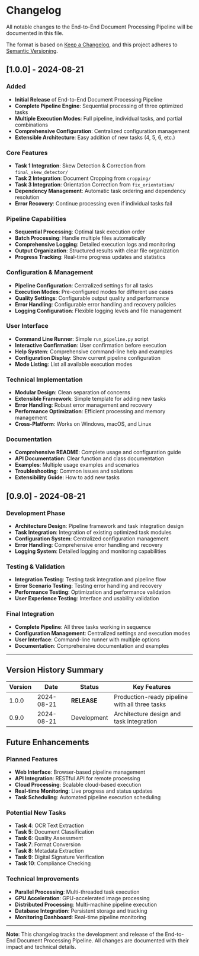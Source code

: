 # Changelog

All notable changes to the End-to-End Document Processing Pipeline will be documented in this file.

The format is based on [Keep a Changelog](https://keepachangelog.com/en/1.0.0/),
and this project adheres to [Semantic Versioning](https://semver.org/spec/v2.0.0.html).

## [1.0.0] - 2024-08-21

### Added
- **Initial Release** of End-to-End Document Processing Pipeline
- **Complete Pipeline Engine**: Sequential processing of three optimized tasks
- **Multiple Execution Modes**: Full pipeline, individual tasks, and partial combinations
- **Comprehensive Configuration**: Centralized configuration management
- **Extensible Architecture**: Easy addition of new tasks (4, 5, 6, etc.)

### Core Features
- **Task 1 Integration**: Skew Detection & Correction from `final_skew_detector/`
- **Task 2 Integration**: Document Cropping from `cropping/`
- **Task 3 Integration**: Orientation Correction from `fix_orientation/`
- **Dependency Management**: Automatic task ordering and dependency resolution
- **Error Recovery**: Continue processing even if individual tasks fail

### Pipeline Capabilities
- **Sequential Processing**: Optimal task execution order
- **Batch Processing**: Handle multiple files automatically
- **Comprehensive Logging**: Detailed execution logs and monitoring
- **Output Organization**: Structured results with clear file organization
- **Progress Tracking**: Real-time progress updates and statistics

### Configuration & Management
- **Pipeline Configuration**: Centralized settings for all tasks
- **Execution Modes**: Pre-configured modes for different use cases
- **Quality Settings**: Configurable output quality and performance
- **Error Handling**: Configurable error handling and recovery policies
- **Logging Configuration**: Flexible logging levels and file management

### User Interface
- **Command Line Runner**: Simple `run_pipeline.py` script
- **Interactive Confirmation**: User confirmation before execution
- **Help System**: Comprehensive command-line help and examples
- **Configuration Display**: Show current pipeline configuration
- **Mode Listing**: List all available execution modes

### Technical Implementation
- **Modular Design**: Clean separation of concerns
- **Extensible Framework**: Simple template for adding new tasks
- **Error Handling**: Robust error management and recovery
- **Performance Optimization**: Efficient processing and memory management
- **Cross-Platform**: Works on Windows, macOS, and Linux

### Documentation
- **Comprehensive README**: Complete usage and configuration guide
- **API Documentation**: Clear function and class documentation
- **Examples**: Multiple usage examples and scenarios
- **Troubleshooting**: Common issues and solutions
- **Extensibility Guide**: How to add new tasks

## [0.9.0] - 2024-08-21

### Development Phase
- **Architecture Design**: Pipeline framework and task integration design
- **Task Integration**: Integration of existing optimized task modules
- **Configuration System**: Centralized configuration management
- **Error Handling**: Comprehensive error handling and recovery
- **Logging System**: Detailed logging and monitoring capabilities

### Testing & Validation
- **Integration Testing**: Testing task integration and pipeline flow
- **Error Scenario Testing**: Testing error handling and recovery
- **Performance Testing**: Optimization and performance validation
- **User Experience Testing**: Interface and usability validation

### Final Integration
- **Complete Pipeline**: All three tasks working in sequence
- **Configuration Management**: Centralized settings and execution modes
- **User Interface**: Command-line runner with multiple options
- **Documentation**: Comprehensive documentation and examples

---

## Version History Summary

| Version | Date | Status | Key Features |
|---------|------|--------|--------------|
| 1.0.0 | 2024-08-21 | **RELEASE** | Production-ready pipeline with all three tasks |
| 0.9.0 | 2024-08-21 | Development | Architecture design and task integration |

## Future Enhancements

### Planned Features
- **Web Interface**: Browser-based pipeline management
- **API Integration**: RESTful API for remote processing
- **Cloud Processing**: Scalable cloud-based execution
- **Real-time Monitoring**: Live progress and status updates
- **Task Scheduling**: Automated pipeline execution scheduling

### Potential New Tasks
- **Task 4**: OCR Text Extraction
- **Task 5**: Document Classification
- **Task 6**: Quality Assessment
- **Task 7**: Format Conversion
- **Task 8**: Metadata Extraction
- **Task 9**: Digital Signature Verification
- **Task 10**: Compliance Checking

### Technical Improvements
- **Parallel Processing**: Multi-threaded task execution
- **GPU Acceleration**: GPU-accelerated image processing
- **Distributed Processing**: Multi-machine pipeline execution
- **Database Integration**: Persistent storage and tracking
- **Monitoring Dashboard**: Real-time pipeline monitoring

---

**Note**: This changelog tracks the development and release of the End-to-End Document Processing Pipeline. All changes are documented with their impact and technical details.
